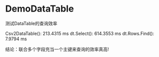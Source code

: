 # DemoDataTable
测试DataTable的查询效率

Csv2DataTable(): 213.4315 ms
dt.Select(): 614.3553 ms
dt.Rows.Find(): 7.9794 ms

结论：联合多个字段充当一个主键来查询的效率真高!
